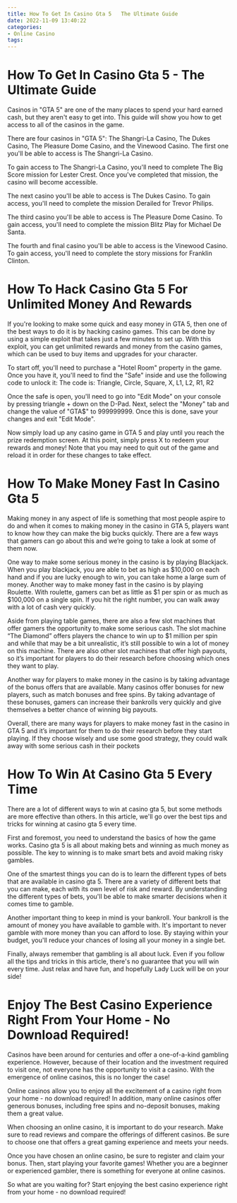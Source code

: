```yaml
---
title: How To Get In Casino Gta 5   The Ultimate Guide 
date: 2022-11-09 13:40:22
categories:
- Online Casino
tags:
---
```



#  How To Get In Casino Gta 5 - The Ultimate Guide 

Casinos in "GTA 5" are one of the many places to spend your hard earned cash, but they aren't easy to get into. This guide will show you how to get access to all of the casinos in the game.

There are four casinos in "GTA 5": The Shangri-La Casino, The Dukes Casino, The Pleasure Dome Casino, and the Vinewood Casino. The first one you'll be able to access is The Shangri-La Casino. 

To gain access to The Shangri-La Casino, you'll need to complete The Big Score mission for Lester Crest. Once you've completed that mission, the casino will become accessible. 

The next casino you'll be able to access is The Dukes Casino. To gain access, you'll need to complete the mission Derailed for Trevor Philips. 

The third casino you'll be able to access is The Pleasure Dome Casino. To gain access, you'll need to complete the mission Blitz Play for Michael De Santa. 

The fourth and final casino you'll be able to access is the Vinewood Casino. To gain access, you'll need to complete the story missions for Franklin Clinton.

#  How To Hack Casino Gta 5 For Unlimited Money And Rewards 

If you're looking to make some quick and easy money in GTA 5, then one of the best ways to do it is by hacking casino games. This can be done by using a simple exploit that takes just a few minutes to set up. With this exploit, you can get unlimited rewards and money from the casino games, which can be used to buy items and upgrades for your character.

To start off, you'll need to purchase a "Hotel Room" property in the game. Once you have it, you'll need to find the "Safe" inside and use the following code to unlock it: 
The code is: Triangle, Circle, Square, X, L1, L2, R1, R2


Once the safe is open, you'll need to go into "Edit Mode" on your console by pressing triangle + down on the D-Pad. Next, select the "Money" tab and change the value of "GTA$" to 999999999. Once this is done, save your changes and exit "Edit Mode".

Now simply load up any casino game in GTA 5 and play until you reach the prize redemption screen. At this point, simply press X to redeem your rewards and money! Note that you may need to quit out of the game and reload it in order for these changes to take effect.

#  How To Make Money Fast In Casino Gta 5 

Making money in any aspect of life is something that most people aspire to do and when it comes to making money in the casino in GTA 5, players want to know how they can make the big bucks quickly. There are a few ways that gamers can go about this and we’re going to take a look at some of them now.

One way to make some serious money in the casino is by playing Blackjack. When you play blackjack, you are able to bet as high as $10,000 on each hand and if you are lucky enough to win, you can take home a large sum of money. Another way to make money fast in the casino is by playing Roulette. With roulette, gamers can bet as little as $1 per spin or as much as $100,000 on a single spin. If you hit the right number, you can walk away with a lot of cash very quickly.

Aside from playing table games, there are also a few slot machines that offer gamers the opportunity to make some serious cash. The slot machine “The Diamond” offers players the chance to win up to $1 million per spin and while that may be a bit unrealistic, it’s still possible to win a lot of money on this machine. There are also other slot machines that offer high payouts, so it’s important for players to do their research before choosing which ones they want to play.

Another way for players to make money in the casino is by taking advantage of the bonus offers that are available. Many casinos offer bonuses for new players, such as match bonuses and free spins. By taking advantage of these bonuses, gamers can increase their bankrolls very quickly and give themselves a better chance of winning big payouts.

Overall, there are many ways for players to make money fast in the casino in GTA 5 and it’s important for them to do their research before they start playing. If they choose wisely and use some good strategy, they could walk away with some serious cash in their pockets

#  How To Win At Casino Gta 5 Every Time 

There are a lot of different ways to win at casino gta 5, but some methods are more effective than others. In this article, we'll go over the best tips and tricks for winning at casino gta 5 every time. 

First and foremost, you need to understand the basics of how the game works. Casino gta 5 is all about making bets and winning as much money as possible. The key to winning is to make smart bets and avoid making risky gambles.

One of the smartest things you can do is to learn the different types of bets that are available in casino gta 5. There are a variety of different bets that you can make, each with its own level of risk and reward. By understanding the different types of bets, you'll be able to make smarter decisions when it comes time to gamble.

Another important thing to keep in mind is your bankroll. Your bankroll is the amount of money you have available to gamble with. It's important to never gamble with more money than you can afford to lose. By staying within your budget, you'll reduce your chances of losing all your money in a single bet.

Finally, always remember that gambling is all about luck. Even if you follow all the tips and tricks in this article, there's no guarantee that you will win every time. Just relax and have fun, and hopefully Lady Luck will be on your side!

#  Enjoy The Best Casino Experience Right From Your Home - No Download Required!

Casinos have been around for centuries and offer a one-of-a-kind gambling experience. However, because of their location and the investment required to visit one, not everyone has the opportunity to visit a casino. With the emergence of online casinos, this is no longer the case!

Online casinos allow you to enjoy all the excitement of a casino right from your home - no download required! In addition, many online casinos offer generous bonuses, including free spins and no-deposit bonuses, making them a great value.

When choosing an online casino, it is important to do your research. Make sure to read reviews and compare the offerings of different casinos. Be sure to choose one that offers a great gaming experience and meets your needs.

Once you have chosen an online casino, be sure to register and claim your bonus. Then, start playing your favorite games! Whether you are a beginner or experienced gambler, there is something for everyone at online casinos.

So what are you waiting for? Start enjoying the best casino experience right from your home - no download required!